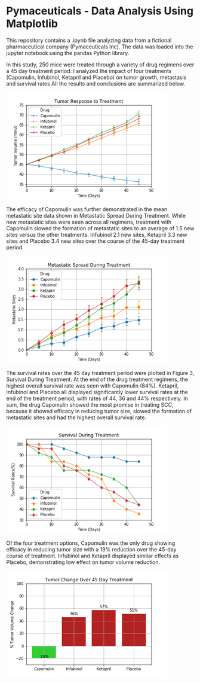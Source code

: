 # Pymaceuticals - Data Analysis Using Matplotlib

This repository contains a .ipynb file analyzing data from a fictional pharmaceutical company (Pymaceuticals Inc).  The data was loaded into the jupyter notebook using the pandas Python library.

In this study, 250 mice were treated through a variety of drug regimens over a 45 day treatment period. I analyzed the impact of four treatments (Capomulin, Infubinol, Ketapril and Placebo) on tumor growth, metastasis and survival rates
All the results and conclusions are summarized below.





![Tumor Response to Treatment](plots/Tumor_Response_Treatment.png)

The efficacy of Capomulin was further demonstrated in the mean metastatic site data shown in Metastatic Spread During Treatment. While new metastatic sites were seen across all regimens, treatment with Capomulin slowed the formation of metastatic sites to an average of 1.5 new sites versus the other treatments. Infubinol 2.1 new sites, Ketapril 3.3 new sites and Placebo 3.4 new sites over the course of the 45-day treatment period.

![Metastatic Spread During Treatment](plots/Metastatic%20Spread%20During%20Treatment.png)

The survival rates over the 45 day treatment period were plotted in Figure 3, Survival During Treatment. At the end of the drug treatment regimens, the highest overall survival rate was seen with Capomulin (84%). Ketapril, Infubinol and Placebo all displayed significantly lower survival rates at the end of the treatment period, with rates of 44, 36 and 44% respectively.
In sum, the drug Capomulin showed the most promise in treating SCC, because it showed efficacy in reducing tumor size, slowed the formation of metastatic sites and had the highest overall survival rate.

![Survival During Treatment](plots/Survival_Rates.png)


Of the four treatment options, Capomulin was the only drug showing efficacy in reducing tumor size with a 19% reduction over the 45-day course of treatment. Infubinol and Ketapril displayed similar effects as Placebo, demonstrating low effect on tumor volume reduction. 


![Tumor Change Over 45 Day Treatment](plots/Summary_Percent_Tumor_Change.png)
